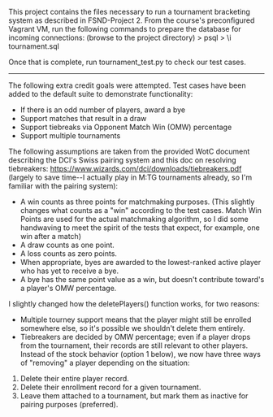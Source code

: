 This project contains the files necessary to run a tournament bracketing system as described in FSND-Project 2.  From the course's preconfigured Vagrant VM, run the following commands to prepare the database for incoming connections:
    (browse to the project directory)
    > psql
    > \i tournament.sql

Once that is complete, run tournament_test.py to check our test cases.


---------------------


The following extra credit goals were attempted.  Test cases have been
added to the default suite to demonstrate functionality:
 - If there is an odd number of players, award a bye
 - Support matches that result in a draw
 - Support tiebreaks via Opponent Match Win (OMW) percentage
 - Support multiple tournaments


The following assumptions are taken from the provided
WotC document describing the DCI's Swiss pairing system
and this doc on resolving tiebreakers:
https://www.wizards.com/dci/downloads/tiebreakers.pdf
(largely to save time--I actually play in M:TG tournaments
already, so I'm familiar with the pairing system):
 - A win counts as three points for matchmaking purposes.
   (This slightly changes what counts as a "win" according to the
   test cases.  Match Win Points are used for the actual matchmaking
   algorithm, so I did some handwaving to meet the spirit of the
   tests that expect, for example, one win after a match)
- A draw counts as one point.
- A loss counts as zero points.
- When appropriate, byes are awarded to the lowest-ranked
  active player who has yet to receive a bye.
- A bye has the same point value as a win, but doesn't contribute
  toward's a player's OMW percentage.


 I slightly changed how the deletePlayers() function works,
 for two reasons:
 - Multiple tourney support means that the player might still be
   enrolled somewhere else, so it's possible we shouldn't delete
   them entirely.
 - Tiebreakers are decided by OMW percentage; even if a player
   drops from the tournament, their records are still relevant to
   other players.
 Instead of the stock behavior (option 1 below), we now have
 three ways of "removing" a player depending on the situation:
 1. Delete their entire player record.
 2. Delete their enrollment record for a given tournament.
 3. Leave them attached to a tournament, but mark them as inactive for pairing
    purposes (preferred).
